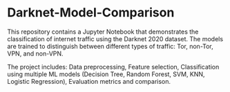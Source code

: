 # Darknet-Model-Comparison
This repository contains a Jupyter Notebook that demonstrates the classification of internet traffic using the Darknet 2020 dataset. The models are trained to distinguish between different types of traffic: Tor, non-Tor, VPN, and non-VPN.

The project includes:
Data preprocessing,
Feature selection,
Classification using multiple ML models (Decision Tree, Random Forest, SVM, KNN, Logistic Regression),
Evaluation metrics and comparison.

